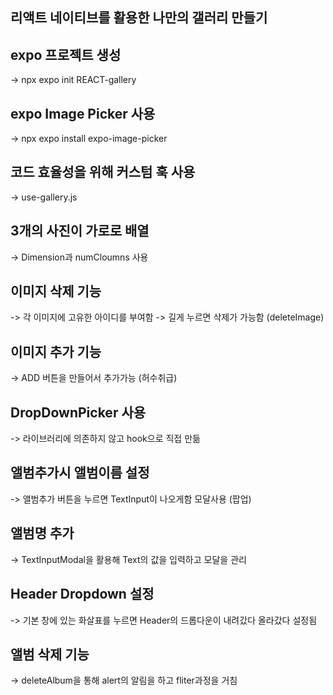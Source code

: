 ## 리액트 네이티브를 활용한 나만의 갤러리 만들기 

## expo 프로젝트 생성 
 -> npx expo init REACT-gallery

## expo Image Picker 사용 
 -> npx expo install expo-image-picker


## 코드 효율성을 위해 커스텀 훅 사용 
-> use-gallery.js 

## 3개의 사진이 가로로 배열 
-> Dimension과 numCloumns 사용 


## 이미지 삭제 기능 
-> 각 이미지에 고유한 아이디를 부여함 
-> 길게 누르면 삭제가 가능함 (deleteImage)

## 이미지 추가 기능 
-> ADD 버튼을 만들어서 추가가능 (허수취급)

## DropDownPicker 사용 

-> 라이브러리에 의존하지 않고 hook으로 직접 만듦

## 앨범추가시 앨범이름 설정 
-> 앨범추가 버튼을 누르면 TextInput이 나오게함 모달사용 (팝업)

## 앨범명 추가 
-> TextInputModal을 활용해 Text의 값을 입력하고 모달을 관리

## Header Dropdown 설정 

-> 기본 창에 있는 화살표를 누르면 Header의 드롭다운이 내려갔다 올라갔다 설정됨 

 ## 앨범 삭제 기능 
 -> deleteAlbum을 통해 alert의 알림을 하고 fliter과정을 거침